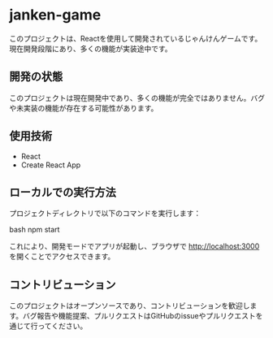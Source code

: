 # janken-game

このプロジェクトは、Reactを使用して開発されているじゃんけんゲームです。現在開発段階にあり、多くの機能が実装途中です。

## 開発の状態

このプロジェクトは現在開発中であり、多くの機能が完全ではありません。バグや未実装の機能が存在する可能性があります。

## 使用技術

- React
- Create React App

## ローカルでの実行方法

プロジェクトディレクトリで以下のコマンドを実行します：

bash
npm start


これにより、開発モードでアプリが起動し、ブラウザで [http://localhost:3000](http://localhost:3000) を開くことでアクセスできます。

## コントリビューション

このプロジェクトはオープンソースであり、コントリビューションを歓迎します。バグ報告や機能提案、プルリクエストはGitHubのissueやプルリクエストを通じて行ってください。
